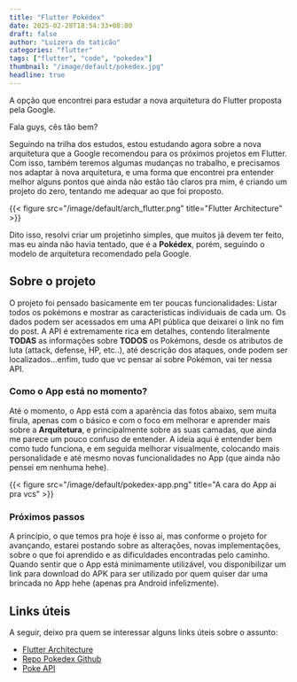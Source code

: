 ```yaml
---
title: "Flutter Pokédex"
date: 2025-02-28T18:54:33+08:00
draft: false
author: "Luizera do taticão"
categories: "flutter"
tags: ["flutter", "code", "pokedex"]
thumbnail: "/image/default/pokedex.jpg"
headline: true
---
```

A opção que encontrei para estudar a nova arquitetura do Flutter proposta pela Google.
<!--more-->

Fala guys, cês tão bem?

Seguindo na trilha dos estudos, estou estudando agora sobre a nova arquitetura que a Google recomendou para os próximos projetos em Flutter. Com isso, também teremos algumas mudanças no trabalho, e precisamos nos adaptar à nova arquitetura, e uma forma que encontrei pra entender melhor alguns pontos que ainda não estão tão claros pra mim, é criando um projeto do zero, tentando me adequar ao que foi proposto.

{{< figure src="/image/default/arch_flutter.png" title="Flutter Architecture" >}}

Dito isso, resolvi criar um projetinho simples, que muitos já devem ter feito, mas eu ainda não havia tentado, que é a **Pokédex**, porém, seguindo o modelo de arquitetura recomendado pela Google.

## Sobre o projeto

O projeto foi pensado basicamente em ter poucas funcionalidades: Listar todos os pokémons e mostrar as características individuais de cada um. Os dados podem ser acessados em uma API pública que deixarei o link no fim do post. A API é extremamente rica em detalhes, contendo literalmente **TODAS** as informações sobre **TODOS** os Pokémons, desde os atributos de luta (attack, defense, HP, etc..), até descrição dos ataques, onde podem ser localizados...enfim, tudo que vc pensar aí sobre Pokémon, vai ter nessa API.

### Como o App está no momento?

Até o momento, o App está com a aparência das fotos abaixo, sem muita firula, apenas com o básico e com o foco em melhorar e aprender mais sobre a **Arquitetura**, e principalmente sobre as suas camadas, que ainda me parece um pouco confuso de entender. A ideia aqui é entender bem como tudo funciona, e em seguida melhorar visualmente, colocando mais personalidade e até mesmo novas funcionalidades no App (que ainda não pensei em nenhuma hehe).

{{< figure src="/image/default/pokedex-app.png" title="A cara do App ai pra vcs" >}}

### Próximos passos

A princípio, o que temos pra hoje é isso aí, mas conforme o projeto for avançando, estarei postando sobre as alterações, novas implementações, sobre o que foi aprendido e as dificuldades encontradas pelo caminho. Quando sentir que o App está minimamente utilizável, vou disponibilizar um link para download do APK para ser utilizado por quem quiser dar uma brincada no App hehe (apenas pra Android infelizmente).


## Links úteis

A seguir, deixo pra quem se interessar alguns links úteis sobre o assunto:

- [Flutter Architecture](https://docs.flutter.dev/app-architecture)
- [Repo Pokedex Github](https://github.com/silva-luiz/pokedex)
- [Poke API](https://pokeapi.co/)